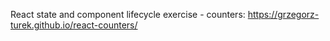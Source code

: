 React state and component lifecycle exercise - counters: https://grzegorz-turek.github.io/react-counters/